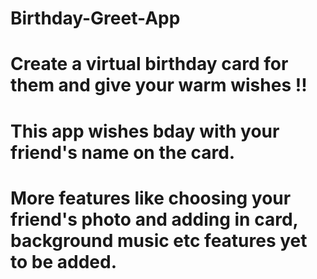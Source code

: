 # Birthday-Greet-App
# Create a virtual birthday card for them and give your warm wishes !! 
# This app wishes bday with your friend's name on the card.
# More features like choosing your friend's photo and adding in card, background music etc features yet to be added.
